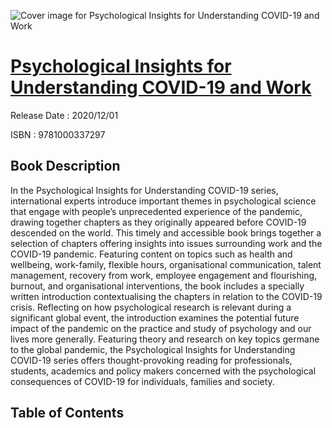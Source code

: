 ![Cover image for Psychological Insights for Understanding COVID-19 and Work](https://imgdetail.ebookreading.net/cover/cover/202109/EB9781000337297.jpg)

[Psychological Insights for Understanding COVID-19 and Work](https://ebookreading.net/view/book/Psychological+Insights+for+Understanding+COVID-19+and+Work-EB9781000337297_1.html "Psychological Insights for Understanding COVID-19 and Work")
====================================================================================================================

Release Date : 2020/12/01

ISBN : 9781000337297

Book Description
-----------------

In the Psychological Insights for Understanding COVID-19 series, international experts introduce important themes in psychological science that engage with people’s unprecedented experience of the pandemic, drawing together chapters as they originally appeared before COVID-19 descended on the world.
This timely and accessible book brings together a selection of chapters offering insights into issues surrounding work and the COVID-19 pandemic. Featuring content on topics such as health and wellbeing, work-family, flexible hours, organisational communication, talent management, recovery from work, employee engagement and flourishing, burnout, and organisational interventions, the book includes a specially written introduction contextualising the chapters in relation to the COVID-19 crisis. Reflecting on how psychological research is relevant during a significant global event, the introduction examines the potential future impact of the pandemic on the practice and study of psychology and our lives more generally.
Featuring theory and research on key topics germane to the global pandemic, the Psychological Insights for Understanding COVID-19 series offers thought-provoking reading for professionals, students, academics and policy makers concerned with the psychological consequences of COVID-19 for individuals, families and society.


Table of Contents
-----------------

